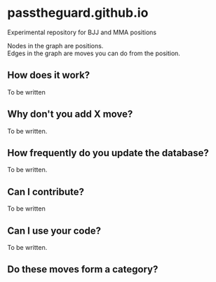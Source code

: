 # passtheguard.github.io
Experimental repository for BJJ and MMA positions

Nodes in the graph are positions.  
Edges in the graph are moves you can do from the position.  

## How does it work?
To be written

## Why don't you add X move?
To be written.

## How frequently do you update the database? 
To be written.

## Can I contribute? 
To be written 

## Can I use your code?
To be written.

## Do these moves form a category?
